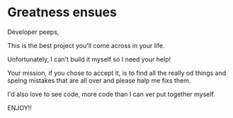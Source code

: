 # Greatness ensues

Developer peeps,

This is the best project you'll come across in your life.

Unfortunately, I can't build it myself so I need your help!

Your mission, if you chose to accept it, is to find all the really od things and spelng mistakes that are all over and please halp me fixs them.

I'd also love to see code, more code than I can ver put together myself.

ENJOY!!
